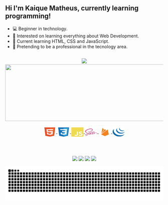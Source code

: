 ## Hi I'm Kaique Matheus, currently learning programming!

<ul>
  <li>💻 Beginner in technology.
  <li>🎯 Interested on learning everything about Web Development.
  <li>🥇 Current learning HTML, CSS and JavaScript.
  <li>🚀 Pretending to be a professional in the tecnology area.
</ul>

  ##

<div align="center">
  <a href="https://github.com/KaiqueMCR">
  <img height="180em" src="https://github-readme-stats.vercel.app/api?username=KaiqueMCR&show_icons=true&theme=dark&include_all_commits=true&count_private=true"/>
  <img height="180em" width="550em" src="https://github-readme-stats.vercel.app/api/top-langs/?username=KaiqueMCR&layout=compact&langs_count=7&theme=dark"/>
</div> 
<div style="display: inline_block" align="center"><br>
  <img align="center" alt="HTML" height="30" width="40" src="https://raw.githubusercontent.com/devicons/devicon/master/icons/html5/html5-original.svg">
  <img align="center" alt="CSS" height="30" width="40" src="https://raw.githubusercontent.com/devicons/devicon/master/icons/css3/css3-original.svg">
  <img align="center" alt="Js" height="30" width="40" src="https://raw.githubusercontent.com/devicons/devicon/master/icons/javascript/javascript-plain.svg">
  <img align="center" alt="Sass" height="30" width="40" src="https://raw.githubusercontent.com/devicons/devicon/master/icons/sass/sass-original.svg">
  <img align="center" alt="Firebase" height="30" width="40" src="https://raw.githubusercontent.com/devicons/devicon/master/icons/firebase/firebase-plain.svg">
  <img align="center" alt="Jquery" height="30" width="40" src="https://raw.githubusercontent.com/devicons/devicon/master/icons/jquery/jquery-original.svg">
</div>
  
  ##
  
  <br>
  
<div align="center"> 
    
  <a href="https://www.instagram.com/ikie_math/" target="_blank"><img src="https://img.shields.io/badge/Instagram-E4405F?style=for-the-badge&logo=instagram&logoColor=white" target="_blank"></a>
  <a href = "mailto:kaiquedev404@gmail.com"><img src="https://img.shields.io/badge/-Gmail-%23333?style=for-the-badge&logo=gmail&logoColor=white" target="_blank"></a>
  <a href="https://www.linkedin.com/in/kaique-matheus-9b0ab2236/" target="_blank"><img src="https://img.shields.io/badge/-LinkedIn-%230077B5?style=for-the-badge&logo=linkedin&logoColor=white" target="_blank"></a> 
  <a href="https://twitter.com/kaiquedev" target="_blank"><img src="https://img.shields.io/badge/Twitter-1DA1F2?style=for-the-badge&logo=twitter&logoColor=white"></a>
  
   ![Snake animation](https://github.com/KaiqueMCR/KaiqueMCR/blob/output/github-contribution-grid-snake.svg)
</div>
